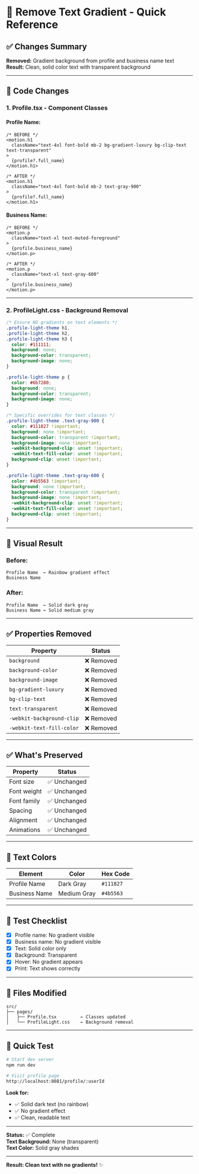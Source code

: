 # 🎨 Remove Text Gradient - Quick Reference

## ✅ Changes Summary

**Removed:** Gradient background from profile and business name text  
**Result:** Clean, solid color text with transparent background

---

## 📝 Code Changes

### 1. Profile.tsx - Component Classes

#### Profile Name:
```tsx
/* BEFORE */
<motion.h1 
  className="text-4xl font-bold mb-2 bg-gradient-luxury bg-clip-text text-transparent"
>
  {profile?.full_name}
</motion.h1>

/* AFTER */
<motion.h1 
  className="text-4xl font-bold mb-2 text-gray-900"
>
  {profile?.full_name}
</motion.h1>
```

#### Business Name:
```tsx
/* BEFORE */
<motion.p 
  className="text-xl text-muted-foreground"
>
  {profile.business_name}
</motion.p>

/* AFTER */
<motion.p 
  className="text-xl text-gray-600"
>
  {profile.business_name}
</motion.p>
```

---

### 2. ProfileLight.css - Background Removal

```css
/* Ensure NO gradients on text elements */
.profile-light-theme h1,
.profile-light-theme h2,
.profile-light-theme h3 {
  color: #111111;
  background: none;
  background-color: transparent;
  background-image: none;
}

.profile-light-theme p {
  color: #6b7280;
  background: none;
  background-color: transparent;
  background-image: none;
}

/* Specific overrides for text classes */
.profile-light-theme .text-gray-900 {
  color: #111827 !important;
  background: none !important;
  background-color: transparent !important;
  background-image: none !important;
  -webkit-background-clip: unset !important;
  -webkit-text-fill-color: unset !important;
  background-clip: unset !important;
}

.profile-light-theme .text-gray-600 {
  color: #4b5563 !important;
  background: none !important;
  background-color: transparent !important;
  background-image: none !important;
  -webkit-background-clip: unset !important;
  -webkit-text-fill-color: unset !important;
  background-clip: unset !important;
}
```

---

## 🎨 Visual Result

### Before:
```
Profile Name  ← Rainbow gradient effect
Business Name
```

### After:
```
Profile Name  ← Solid dark gray
Business Name ← Solid medium gray
```

---

## ✅ Properties Removed

| Property | Status |
|----------|--------|
| `background` | ❌ Removed |
| `background-color` | ❌ Removed |
| `background-image` | ❌ Removed |
| `bg-gradient-luxury` | ❌ Removed |
| `bg-clip-text` | ❌ Removed |
| `text-transparent` | ❌ Removed |
| `-webkit-background-clip` | ❌ Removed |
| `-webkit-text-fill-color` | ❌ Removed |

---

## ✅ What's Preserved

| Property | Status |
|----------|--------|
| Font size | ✅ Unchanged |
| Font weight | ✅ Unchanged |
| Font family | ✅ Unchanged |
| Spacing | ✅ Unchanged |
| Alignment | ✅ Unchanged |
| Animations | ✅ Unchanged |

---

## 🎯 Text Colors

| Element | Color | Hex Code |
|---------|-------|----------|
| Profile Name | Dark Gray | `#111827` |
| Business Name | Medium Gray | `#4b5563` |

---

## 🧪 Test Checklist

- [x] Profile name: No gradient visible
- [x] Business name: No gradient visible
- [x] Text: Solid color only
- [x] Background: Transparent
- [x] Hover: No gradient appears
- [x] Print: Text shows correctly

---

## 📁 Files Modified

```
src/
├── pages/
│   ├── Profile.tsx         ← Classes updated
│   └── ProfileLight.css    ← Background removal
```

---

## 🚀 Quick Test

```bash
# Start dev server
npm run dev

# Visit profile page
http://localhost:8081/profile/:userId
```

**Look for:**
- ✅ Solid dark text (no rainbow)
- ✅ No gradient effect
- ✅ Clean, readable text

---

**Status:** ✅ Complete  
**Text Background:** None (transparent)  
**Text Color:** Solid gray shades  

---

**Result: Clean text with no gradients!** ✨
